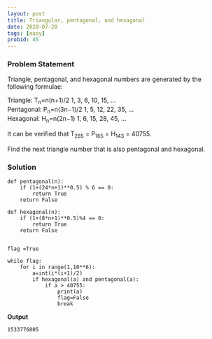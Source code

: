 ```yaml
---
layout: post
title: Triangular, pentagonal, and hexagonal
date: 2020-07-20 
tags: [easy]
probid: 45
---
```



### Problem Statement

Triangle, pentagonal, and hexagonal numbers are generated by the following formulae:

Triangle:	 	T<sub>n</sub>=n(n+1)/2	 	1, 3, 6, 10, 15, ... <br>
Pentagonal:	 	P<sub>n</sub>=n(3n−1)/2	 	1, 5, 12, 22, 35, ... <br>
Hexagonal:	 	H<sub>n</sub>=n(2n−1)	 	1, 6, 15, 28, 45, ... <br>

It can be verified that T<sub>285</sub> = P<sub>165</sub> = H<sub>143</sub> = 40755.

Find the next triangle number that is also pentagonal and hexagonal.


### Solution

```
def pentagonal(n):
    if (1+(24*n+1)**0.5) % 6 == 0:
        return True
    return False

def hexagonal(n):
    if (1+(8*n+1)**0.5)%4 == 0:
        return True
    return False


flag =True

while flag:
    for i in range(1,10**6):
        a=int(i*(i+1)/2)
        if hexagonal(a) and pentagonal(a):
            if a > 40755: 
                print(a)
                flag=False
                break
```

**Output**

```
1533776805
```
